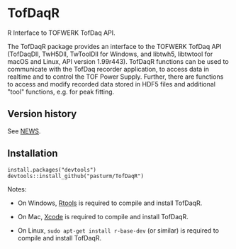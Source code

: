 # TofDaqR
R Interface to TOFWERK TofDaq API.

The TofDaqR package provides an interface to the TOFWERK TofDaq API (TofDaqDll, 
TwH5Dll, TwToolDll for Windows, and libtwh5, libtwtool for macOS and Linux, 
API version 1.99r443). TofDaqR functions can be used to communicate with the 
TofDaq recorder application, to access data in realtime and to control the TOF 
Power Supply. Further, there are functions to access and modify recorded data 
stored in HDF5 files and additional "tool" functions, e.g. for peak fitting.

## Version history
See [NEWS](https://github.com/pasturm/TofDaqR/blob/master/NEWS).

## Installation
```
install.packages("devtools")
devtools::install_github("pasturm/TofDaqR")
```


Notes:

* On Windows, [Rtools](https://cran.r-project.org/bin/windows/Rtools/) is required to compile and install TofDaqR.

* On Mac, [Xcode](https://developer.apple.com/xcode/) is required to compile and install TofDaqR.

* On Linux, `sudo apt-get install r-base-dev` (or similar) is required to compile and install TofDaqR.
